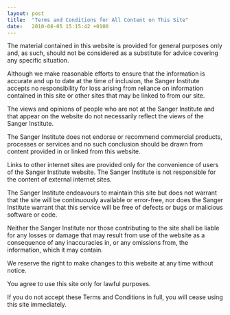 ```yaml
---
layout: post
title:  "Terms and Conditions for All Content on This Site"
date:   2010-08-05 15:15:42 +0100
---
```


The material contained in this website is provided for general purposes only and, as such, should not be considered as a substitute for advice covering any specific situation.

Although we make reasonable efforts to ensure that the information is accurate and up to date at the time of inclusion, the Sanger Institute accepts no responsibility for loss arising from reliance on information contained in this site or other sites that may be linked to from our site.

The views and opinions of people who are not at the Sanger Institute and that appear on the website do not necessarily reflect the views of the Sanger Institute.

The Sanger Institute does not endorse or recommend commercial products, processes or services and no such conclusion should be drawn from content provided in or linked from this website.

Links to other internet sites are provided only for the convenience of users of the Sanger Institute website. The Sanger Institute is not responsible for the content of external internet sites.

The Sanger Institute endeavours to maintain this site but does not warrant that the site will be continuously available or error-free, nor does the Sanger Institute warrant that this service will be free of defects or bugs or malicious software or code.

Neither the Sanger Institute nor those contributing to the site shall be liable for any losses or damage that may result from use of the website as a consequence of any inaccuracies in, or any omissions from, the information, which it may contain.

We reserve the right to make changes to this website at any time without notice.

You agree to use this site only for lawful purposes.

If you do not accept these Terms and Conditions in full, you will cease using this site immediately.